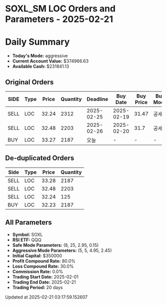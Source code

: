 # SOXL_SM LOC Orders and Parameters - 2025-02-21

# Daily Summary

- **Today's Mode:** aggressive
- **Current Account Value:** $374966.63
- **Available Cash:** $231841.13

## Original Orders

| SIDE | Type | Price | Quantity | Deadline | Buy Date | Buy Price | Buy Mode |
|------|------|-------|----------|----------|----------|-----------|----------|
| SELL | LOC | 32.24 | 2312 | 2025-02-25 | 2025-02-19 | 31.47 | 공세 |
| SELL | LOC | 32.48 | 2203 | 2025-02-26 | 2025-02-20 | 31.7 | 공세 |
| BUY | LOC | 33.27 | 2187 | 오늘 | - | - | - |

## De-duplicated Orders

| Side | Type | Price | Quantity |
|------|------|-------|----------|
| SELL | LOC | 33.28 | 2187 |
| SELL | LOC | 32.48 | 2203 |
| SELL | LOC | 32.24 | 125 |
| BUY | LOC | 32.23 | 2187 |

## All Parameters

- **Symbol:** SOXL
- **RSI ETF:** QQQ
- **Safe Mode Parameters:** (8, 25, 2.95, 0.15)
- **Aggressive Mode Parameters:** (5, 5, 4.95, 2.45)
- **Initial Capital:** $350000
- **Profit Compound Rate:** 80.0%
- **Loss Compound Rate:** 30.0%
- **Commission Rate:** 0.0%
- **Trading Start Date:** 2025-02-01
- **Trading End Date:** 2025-02-21
- **Trading Period:** 20 days

Updated at 2025-02-21 03:17:59.152607
